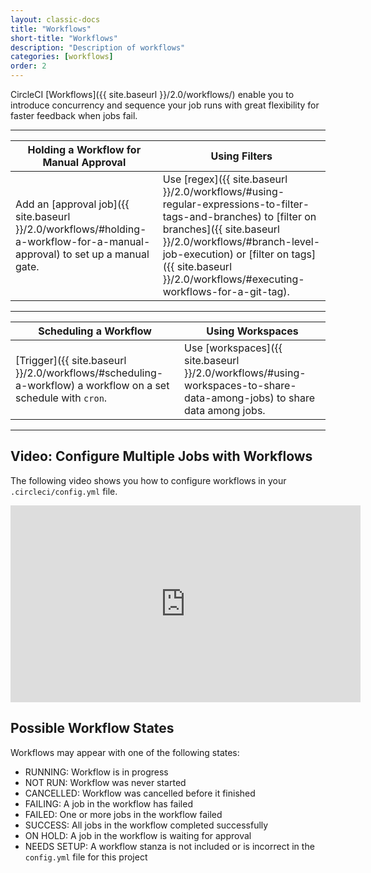 ```yaml
---
layout: classic-docs
title: "Workflows"
short-title: "Workflows"
description: "Description of workflows"
categories: [workflows]
order: 2
---
```

CircleCI [Workflows]({{ site.baseurl }}/2.0/workflows/) enable you to introduce concurrency and sequence your job runs with great flexibility for faster feedback when jobs fail.

<hr>

Holding a Workflow for Manual Approval     |  Using Filters
----------------------------|----------------------
Add an [approval job]({{ site.baseurl }}/2.0/workflows/#holding-a-workflow-for-a-manual-approval) to set up a manual gate. &nbsp;&nbsp;&nbsp;&nbsp; |   Use [regex]({{ site.baseurl }}/2.0/workflows/#using-regular-expressions-to-filter-tags-and-branches) to [filter on branches]({{ site.baseurl }}/2.0/workflows/#branch-level-job-execution) or [filter on tags]({{ site.baseurl }}/2.0/workflows/#executing-workflows-for-a-git-tag).  

<hr>

Scheduling a Workflow | Using Workspaces
------------------------|------------------
[Trigger]({{ site.baseurl }}/2.0/workflows/#scheduling-a-workflow) a workflow on a set schedule with `cron`.&nbsp;&nbsp;&nbsp;&nbsp; |  Use [workspaces]({{ site.baseurl }}/2.0/workflows/#using-workspaces-to-share-data-among-jobs) to share data among jobs.

<hr>


## Video: Configure Multiple Jobs with Workflows

The following video shows you how to configure workflows in your `.circleci/config.yml` file.

<div class="video-wrapper">
<iframe width="560" height="315" src="https://www.youtube.com/embed/3V84yEz6HwA" frameborder="0" allow="autoplay; encrypted-media" allowfullscreen></iframe>
</div>

## Possible Workflow States

Workflows may appear with one of the following states:

- RUNNING: Workflow is in progress
- NOT RUN: Workflow was never started
- CANCELLED: Workflow was cancelled before it finished
- FAILING: A job in the workflow has failed
- FAILED: One or more jobs in the workflow failed
- SUCCESS: All jobs in the workflow completed successfully
- ON HOLD: A job in the workflow is waiting for approval
- NEEDS SETUP: A workflow stanza is not included or is incorrect in the `config.yml` file for this project
